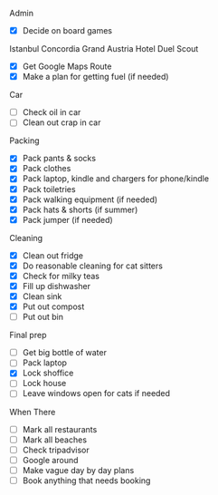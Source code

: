 Admin

- [x] Decide on board games

Istanbul
Concordia
Grand Austria Hotel
Duel
Scout

- [x] Get Google Maps Route
- [x] Make a plan for getting fuel (if needed)

Car

- [ ] Check oil in car
- [ ] Clean out crap in car

Packing

- [x] Pack pants & socks
- [x] Pack clothes
- [x] Pack laptop, kindle and chargers for phone/kindle
- [x] Pack toiletries
- [x] Pack walking equipment (if needed)
- [x] Pack hats & shorts (if summer)
- [x] Pack jumper (if needed)

Cleaning

- [x] Clean out fridge
- [x] Do reasonable cleaning for cat sitters
- [x] Check for milky teas
- [x] Fill up dishwasher
- [x] Clean sink
- [x] Put out compost
- [ ] Put out bin

Final prep

- [ ] Get big bottle of water
- [ ] Pack laptop
- [x] Lock shoffice
- [ ] Lock house
- [ ] Leave windows open for cats if needed

When There

- [ ] Mark all restaurants
- [ ] Mark all beaches
- [ ] Check tripadvisor
- [ ] Google around
- [ ] Make vague day by day plans
- [ ] Book anything that needs booking
